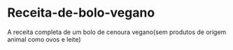 # Receita-de-bolo-vegano
A receita completa de um bolo de cenoura vegano(sem produtos de origem animal como ovos e leite)
